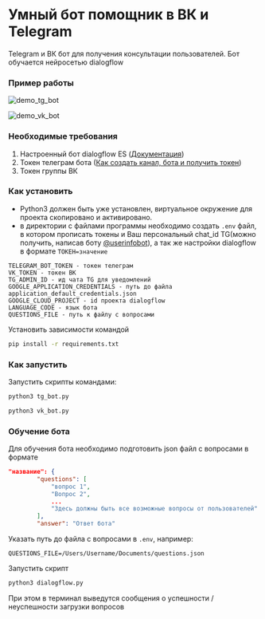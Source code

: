 # Умный бот помощник в ВК и Telegram

Telegram и ВК бот для получения консультации пользователей. Бот обучается нейросетью dialogflow

### Пример работы

![demo_tg_bot](https://github.com/SrgMarkov/BOT_helper/assets/107784915/d18ae87a-bfc1-4664-afbd-a80c60624333)

![demo_vk_bot](https://github.com/SrgMarkov/BOT_helper/assets/107784915/8ebea056-003e-4fb8-82f7-d52a80ba0503)


### Необходимые требования

1. Настроенный бот dialogflow ES ([Документация](https://cloud.google.com/dialogflow/es/docs/basics))
2. Токен телеграм бота ([Как создать канал, бота и получить токен](https://smmplanner.com/blog/otlozhennyj-posting-v-telegram/))
3. Токен группы ВК



### Как установить

- Python3 должен быть уже установлен, виртуальное окружение для проекта скопировано и активировано.
- в директории с файлами программы необходимо создать `.env` файл, в котором прописать токены и Ваш персональный chat_id TG(можно получить, написав боту [@userinfobot](https://telegram.me/userinfobot)), а так же настройки dialogflow в формате `ТОКЕН=значение`
```
TELEGRAM_BOT_TOKEN - токен телеграм
VK_TOKEN - токен ВК
TG_ADMIN_ID - ид чата TG для уведомлений
GOOGLE_APPLICATION_CREDENTIALS - путь до файла application_default_credentials.json
GOOGLE_CLOUD_PROJECT - id проекта dialogflow
LANGUAGE_CODE - язык бота
QUESTIONS_FILE - путь к файлу с вопросами
```
Установить зависимости командой
```bash
pip install -r requirements.txt
```
### Как запустить

Запустить скрипты командами:
```bash
python3 tg_bot.py
```
```bash
python3 vk_bot.py
```

### Обучение бота

Для обучения бота необходимо подготовить json файл с вопросами в формате
```json
"название": {
        "questions": [
            "вопрос 1",
            "Вопрос 2",
            ...        
            "Здесь должны быть все возможные вопросы от пользователей"
        ],
        "answer": "Ответ бота"
```
Указать путь до файла с вопросами в `.env`, например:
```
QUESTIONS_FILE=/Users/Username/Documents/questions.json
```

Запустить скрипт
```bash
python3 dialogflow.py
```
При этом в терминал выведутся сообщения о успешности / неуспешности загрузки вопросов
